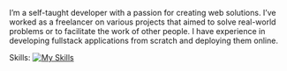 I’m a self-taught developer with a passion for creating web solutions.
I’ve worked as a freelancer on various projects that aimed to solve real-world problems or to facilitate the work of other people.
I have experience in developing fullstack applications from scratch and deploying them online.

Skills:
[![My Skills](https://skillicons.dev/icons?i=angular,react,django,python,bootstrap,ts,js,html,css,mongo,mysql)](https://skillicons.dev)
<!---
tobsailbot/tobsailbot is a ✨ special ✨ repository because its `README.md` (this file) appears on your GitHub profile.
You can click the Preview link to take a look at your changes.
--->

